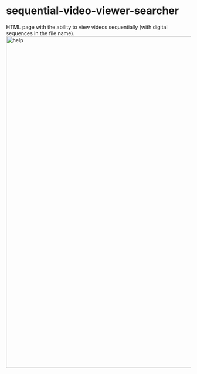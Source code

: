 # sequential-video-viewer-searcher
HTML page with the ability to view videos sequentially (with digital sequences in the file name).
<img width="1422" height="906" alt="help" src="https://github.com/user-attachments/assets/9dd0ddc2-17c7-49f5-93b1-d29c1914f2ed" />
